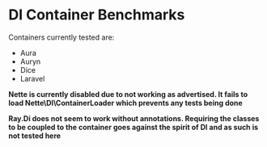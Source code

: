 # DI Container Benchmarks

Containers currently tested are:
- Aura
- Auryn
- Dice
- Laravel




**Nette is currently disabled due to not working as advertised. It fails to load Nette\DI\ContainerLoader which prevents any tests being done**

**Ray.Di does not seem to work without annotations. Requiring the classes to be coupled to the container goes against the spirit of DI and as such is not tested here** 
